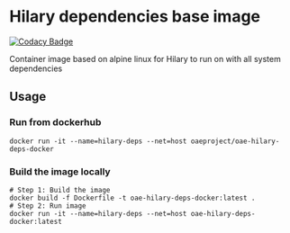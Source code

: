 # Hilary dependencies base image

[![Codacy Badge](https://api.codacy.com/project/badge/Grade/b9d58c124c97467994f21a6ef48fd1e3)](https://app.codacy.com/app/oaeproject/oae-hilary-deps-docker?utm_source=github.com&utm_medium=referral&utm_content=oaeproject/oae-hilary-deps-docker&utm_campaign=Badge_Grade_Settings)

Container image based on alpine linux for Hilary to run on with all system dependencies

## Usage

### Run from dockerhub

```console
docker run -it --name=hilary-deps --net=host oaeproject/oae-hilary-deps-docker
```

### Build the image locally

```console
# Step 1: Build the image
docker build -f Dockerfile -t oae-hilary-deps-docker:latest .
# Step 2: Run image
docker run -it --name=hilary-deps --net=host oae-hilary-deps-docker:latest
```
